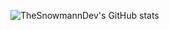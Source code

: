 
![TheSnowmannDev's GitHub stats](https://github-readme-stats.vercel.app/api?username=thesnowmanndev&count_private=true&show_icons=true&theme=tokyonight)
